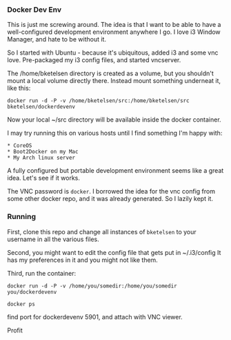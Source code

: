 ### Docker Dev Env ###

This is just me screwing around.  The idea is that I want to be able to have a well-configured 
development environment anywhere I go.  I love i3 Window Manager, and hate to be without it. 

So I started with Ubuntu - because it's ubiquitous, added i3 and some vnc love.  Pre-packaged my
i3 config files, and started vncserver.

The /home/bketelsen directory is created as a volume, but you shouldn't mount a local volume directly there.
Instead mount something underneat it, like this:

```
docker run -d -P -v /home/bketelsen/src:/home/bketelsen/src bketelsen/dockerdevenv
```

Now your local ~/src directory will be available inside the docker container.

I may try running this on various hosts until I find something I'm happy with:

	* CoreOS
	* Boot2Docker on my Mac
	* My Arch linux server

A fully configured but portable development environment seems like a great idea.  Let's
see if it works.

The VNC password is `docker`.  I borrowed the idea for the vnc config from some other docker repo, and 
it was already generated.  So I lazily kept it.

### Running ###
First, clone this repo and change all instances of `bketelsen` to your username in all the various
files.

Second, you might want to edit the config file that gets put in ~/.i3/config  It has my preferences in 
it and you might not like them.

Third, run the container:
```
docker run -d -P -v /home/you/somedir:/home/you/somedir you/dockerdevenv
```

```
docker ps
```
find port for dockerdevenv 5901, and attach with VNC viewer.

Profit
